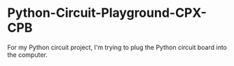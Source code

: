 # Python-Circuit-Playground-CPX-CPB
For my Python circuit project, I'm trying to plug the Python circuit board into the computer.
